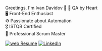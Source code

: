 Greetings, I'm Ivan Davidov 👋
🧠 QA by Heart<br>
🖥️ Front-End Enthusiast<br>
⚙️ Passionate about Automation<br>
🎖️ ISTQB Certified<br>
🏉 Professional Scrum Master<br>

[![web Resume](https://img.shields.io/badge/just%20the%20message-8A2BE2)](https://ivan-davidov-resume.netlify.app/) 
[![LinkedIn](https://img.shields.io/badge/-LinkedIn-0e76a8?style=flat-square&logo=Linkedin&logoColor=white)](https://www.linkedin.com/in/ivdavidov/) 
